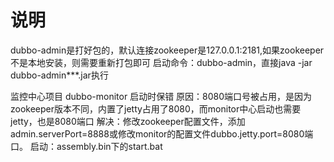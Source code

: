 # 说明
dubbo-admin是打好包的，默认连接zookeeper是127.0.0.1:2181,如果zookeeper不是本地安装，则需要重新打包即可
启动命令：dubbo-admin，直接java -jar dubbo-admin***.jar执行

监控中心项目 dubbo-monitor 启动时保错
原因：8080端口号被占用，是因为zookeeper版本不同，内置了jetty占用了8080，而monitor中心启动也需要jetty，也是8080端口
解决：修改zookeeper配置文件，添加admin.serverPort=8888或修改monitor的配置文件dubbo.jetty.port=8080端口。
启动：assembly.bin下的start.bat
